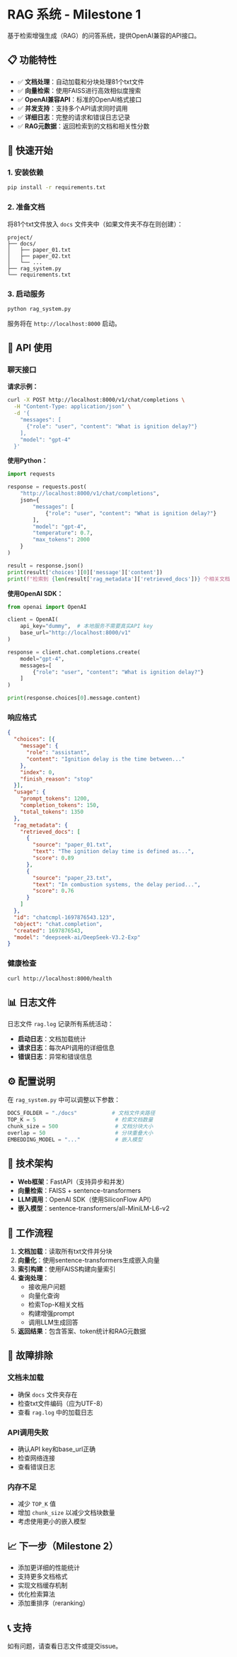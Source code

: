# RAG 系统 - Milestone 1

基于检索增强生成（RAG）的问答系统，提供OpenAI兼容的API接口。

## 📋 功能特性

- ✅ **文档处理**：自动加载和分块处理81个txt文件
- ✅ **向量检索**：使用FAISS进行高效相似度搜索
- ✅ **OpenAI兼容API**：标准的OpenAI格式接口
- ✅ **并发支持**：支持多个API请求同时调用
- ✅ **详细日志**：完整的请求和错误日志记录
- ✅ **RAG元数据**：返回检索到的文档和相关性分数

## 🚀 快速开始

### 1. 安装依赖

```bash
pip install -r requirements.txt
```

### 2. 准备文档

将81个txt文件放入 `docs` 文件夹中（如果文件夹不存在则创建）：

```
project/
├── docs/
│   ├── paper_01.txt
│   ├── paper_02.txt
│   └── ...
├── rag_system.py
└── requirements.txt
```

### 3. 启动服务

```bash
python rag_system.py
```

服务将在 `http://localhost:8000` 启动。

## 📡 API 使用

### 聊天接口

**请求示例：**

```bash
curl -X POST http://localhost:8000/v1/chat/completions \
  -H "Content-Type: application/json" \
  -d '{
    "messages": [
      {"role": "user", "content": "What is ignition delay?"}
    ],
    "model": "gpt-4"
  }'
```

**使用Python：**

```python
import requests

response = requests.post(
    "http://localhost:8000/v1/chat/completions",
    json={
        "messages": [
            {"role": "user", "content": "What is ignition delay?"}
        ],
        "model": "gpt-4",
        "temperature": 0.7,
        "max_tokens": 2000
    }
)

result = response.json()
print(result['choices'][0]['message']['content'])
print(f"检索到 {len(result['rag_metadata']['retrieved_docs'])} 个相关文档")
```

**使用OpenAI SDK：**

```python
from openai import OpenAI

client = OpenAI(
    api_key="dummy",  # 本地服务不需要真实API key
    base_url="http://localhost:8000/v1"
)

response = client.chat.completions.create(
    model="gpt-4",
    messages=[
        {"role": "user", "content": "What is ignition delay?"}
    ]
)

print(response.choices[0].message.content)
```

### 响应格式

```json
{
  "choices": [{
    "message": {
      "role": "assistant",
      "content": "Ignition delay is the time between..."
    },
    "index": 0,
    "finish_reason": "stop"
  }],
  "usage": {
    "prompt_tokens": 1200,
    "completion_tokens": 150,
    "total_tokens": 1350
  },
  "rag_metadata": {
    "retrieved_docs": [
      {
        "source": "paper_01.txt",
        "text": "The ignition delay time is defined as...",
        "score": 0.89
      },
      {
        "source": "paper_23.txt", 
        "text": "In combustion systems, the delay period...",
        "score": 0.76
      }
    ]
  },
  "id": "chatcmpl-1697876543.123",
  "object": "chat.completion",
  "created": 1697876543,
  "model": "deepseek-ai/DeepSeek-V3.2-Exp"
}
```

### 健康检查

```bash
curl http://localhost:8000/health
```

## 📊 日志文件

日志文件 `rag.log` 记录所有系统活动：

- **启动日志**：文档加载统计
- **请求日志**：每次API调用的详细信息
- **错误日志**：异常和错误信息

## ⚙️ 配置说明

在 `rag_system.py` 中可以调整以下参数：

```python
DOCS_FOLDER = "./docs"           # 文档文件夹路径
TOP_K = 5                         # 检索文档数量
chunk_size = 500                  # 文档分块大小
overlap = 50                      # 分块重叠大小
EMBEDDING_MODEL = "..."           # 嵌入模型
```

## 🔧 技术架构

- **Web框架**：FastAPI（支持异步和并发）
- **向量检索**：FAISS + sentence-transformers
- **LLM调用**：OpenAI SDK（使用SiliconFlow API）
- **嵌入模型**：sentence-transformers/all-MiniLM-L6-v2

## 📝 工作流程

1. **文档加载**：读取所有txt文件并分块
2. **向量化**：使用sentence-transformers生成嵌入向量
3. **索引构建**：使用FAISS构建向量索引
4. **查询处理**：
   - 接收用户问题
   - 向量化查询
   - 检索Top-K相关文档
   - 构建增强prompt
   - 调用LLM生成回答
5. **返回结果**：包含答案、token统计和RAG元数据

## 🐛 故障排除

### 文档未加载

- 确保 `docs` 文件夹存在
- 检查txt文件编码（应为UTF-8）
- 查看 `rag.log` 中的加载日志

### API调用失败

- 确认API key和base_url正确
- 检查网络连接
- 查看错误日志

### 内存不足

- 减少 `TOP_K` 值
- 增加 `chunk_size` 以减少文档块数量
- 考虑使用更小的嵌入模型

## 📈 下一步（Milestone 2）

- 添加更详细的性能统计
- 支持更多文档格式
- 实现文档缓存机制
- 优化检索算法
- 添加重排序（reranking）

## 📞 支持

如有问题，请查看日志文件或提交issue。
